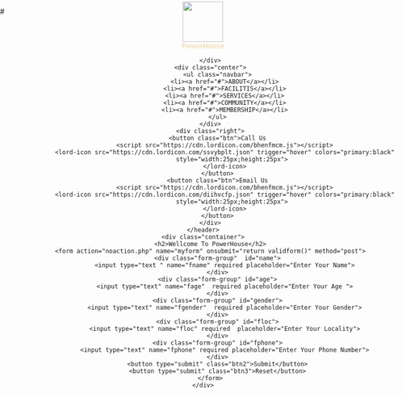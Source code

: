 #<!DOCTYPE html>
<html lang="en">

<head>
    <meta charset="UTF-8">
    <meta name="viewport" content="width=device-width, initial-scale=1.0">
    <title>PowerHouse Gym</title>
</head>
<style>
    body {
        margin: 0px;
        padding: 0px;
        background: url("gym2.jpg")no-repeat, center, center;
        height: 3000px;
    }
    .left {
        display: inline-block;
        position: absolute;
        left: 23px;
        top: 3px;
    }
    .center {
        position: absolute;
        left: 20%;
        top: 18px; 
    }
    .navbar {
        display: inline-block;
    }
    .navbar li {
        display: inline-block;
        font-size: 18px;
        font-family: 'Ubuntu', sans-serif;
    }
    .navbar li a:hover {
        text-decoration: underline;
        color: wheat;
    }
    .navbar li a {
        color: white;
        padding: 15px 25px;
        text-decoration: none;
    }
    .right {
        display: inline-block;
        position: absolute;
        right: 15px;
        top: 18px;
    }
    .left img {
        width: 80px;
        cursor: pointer;
    }
    .left h4 {
        text-align: center;
        margin: 0px;
        font-family: 'Ubuntu', sans-serif;
        color: wheat;
    }
    .btn {
        padding: 5px 2px;
        margin: 2px 2px;
        background-color: #ddd2bd;
        color: black;
        border-radius: 10px;
        cursor: pointer;
        font-family: 'Ubuntu', sans-serif;
        font-size: 15px;
        border: 2px solid black;
    }
    .container {
        border: 3px solid wheat;
        margin: 170px 35px;
        padding: 35px 50px;
        width: 30%;
        border-radius: 15px;
    }
    h2 {
        color: #ddd2bd;
        text-align: center;
        font-family: 'Ubuntu', sans-serif;
    }
    .form-group input {
        margin: 5px 45px;
        padding: 5px 100px;
        text-align: center;
        border-radius: 10px;  
        font-family: 'Belanosima', sans-serif;
        font-size: 15px;
    }
    .form-group input:hover{
        border: 3px solid wheat;
    }
    .btn2 {
        padding: 15px 10px;
        margin: 12px 54px;
        background-color: white;
        color: black;
        border-radius: 10px;
        cursor: pointer;
        font-family: 'Ubuntu', sans-serif;
        font-size: 18px;
        border: 2px solid black;
    }
    .btn3 {
        padding: 15px 10px;
        margin: 12px 5px;
        background-color: white;
        color: black;
        border-radius: 10px;
        cursor: pointer;
        font-family: 'Ubuntu', sans-serif;
        font-size: 18px;
        border: 2px solid black;
    }
    .btn2:hover {
       background-color: #ddd2bd;
    }
    .btn3:hover {
       background-color: #ddd2bd;
    }
</style>

<body>
    <header class="header">
        <div class="left">
            <img src="pngwing.com.png" alt="">
            <h4>PowerHouse</h4>

        </div>
        <div class="center">
            <ul class="navbar">
                <li><a href="#">ABOUT</a></li>
                <li><a href="#">FACILITIS</a></li>
                <li><a href="#">SERVICES</a></li>
                <li><a href="#">COMMUNITY</a></li>
                <li><a href="#">MEMBERSHIP</a></li>
            </ul>
        </div>
        <div class="right">
            <button class="btn">Call Us
                <script src="https://cdn.lordicon.com/bhenfmcm.js"></script>
                <lord-icon src="https://cdn.lordicon.com/ssvybplt.json" trigger="hover" colors="primary:black"
                    style="width:25px;height:25px">
                </lord-icon>
            </button>
            <button class="btn">Email Us
                <script src="https://cdn.lordicon.com/bhenfmcm.js"></script>
                <lord-icon src="https://cdn.lordicon.com/diihvcfp.json" trigger="hover" colors="primary:black"
                    style="width:25px;height:25px">
                </lord-icon>
            </button>
        </div>
    </header>
    <div class="container">
        <h2>Wellcome To PowerHouse</h2>
        <form action="noaction.php" name="myform" onsubmit="return validform()" method="post">
            <div class="form-group"  id="name">
                <input type="text " name="fname" required placeholder="Enter Your Name">
            </div>
            <div class="form-group" id="age">
                <input type="text" name="fage"  required placeholder="Enter Your Age ">
            </div>
            <div class="form-group" id="gender">
                <input type="text" name="fgender"  required placeholder="Enter Your Gender">
            </div>
            <div class="form-group" id="floc">
                <input type="text" name="floc" required  placeholder="Enter Your Locality">
            </div>
            <div class="form-group" id="fphone">
                <input type="text" name="fphone" required placeholder="Enter Your Phone Number">
            </div>
            <button type="submit" class="btn2">Submit</button>
            <button type="submit" class="btn3">Reset</button>
        </form>
    </div>
</body>
<script>
function validform() {
    
     let returnval =true;
     let name = document.getElementById('name').value;
     if (name.length<10) {
        alert("the length of name is to short");
        returnval =false;
     }
}
</script>
</html>
